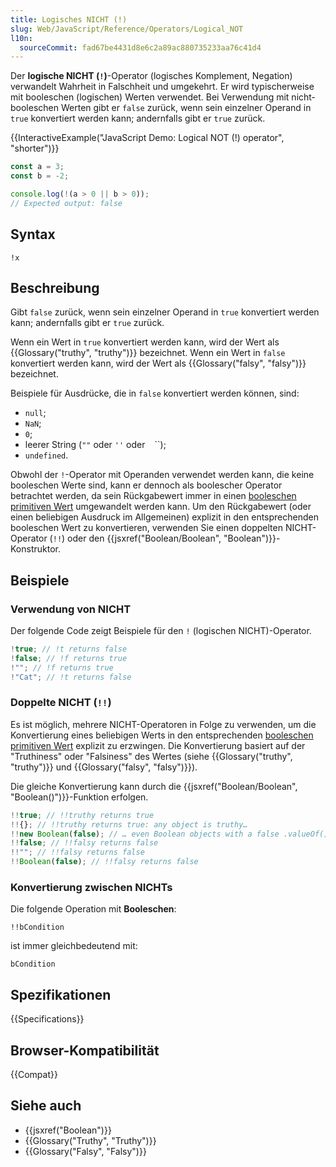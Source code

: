 ```yaml
---
title: Logisches NICHT (!)
slug: Web/JavaScript/Reference/Operators/Logical_NOT
l10n:
  sourceCommit: fad67be4431d8e6c2a89ac880735233aa76c41d4
---
```


Der **logische NICHT (`!`)**-Operator (logisches Komplement, Negation) verwandelt Wahrheit in Falschheit und umgekehrt. Er wird typischerweise mit booleschen (logischen) Werten verwendet. Bei Verwendung mit nicht-booleschen Werten gibt er `false` zurück, wenn sein einzelner Operand in `true` konvertiert werden kann; andernfalls gibt er `true` zurück.

{{InteractiveExample("JavaScript Demo: Logical NOT (!) operator", "shorter")}}

```js interactive-example
const a = 3;
const b = -2;

console.log(!(a > 0 || b > 0));
// Expected output: false
```

## Syntax

```js-nolint
!x
```

## Beschreibung

Gibt `false` zurück, wenn sein einzelner Operand in `true` konvertiert werden kann; andernfalls gibt er `true` zurück.

Wenn ein Wert in `true` konvertiert werden kann, wird der Wert als {{Glossary("truthy", "truthy")}} bezeichnet. Wenn ein Wert in `false` konvertiert werden kann, wird der Wert als {{Glossary("falsy", "falsy")}} bezeichnet.

Beispiele für Ausdrücke, die in `false` konvertiert werden können, sind:

- `null`;
- `NaN`;
- `0`;
- leerer String (`""` oder `''` oder ` ` ``);
- `undefined`.

Obwohl der `!`-Operator mit Operanden verwendet werden kann, die keine booleschen Werte sind, kann er dennoch als boolescher Operator betrachtet werden, da sein Rückgabewert immer in einen [booleschen primitiven Wert](/de/docs/Web/JavaScript/Guide/Data_structures#boolean_type) umgewandelt werden kann. Um den Rückgabewert (oder einen beliebigen Ausdruck im Allgemeinen) explizit in den entsprechenden booleschen Wert zu konvertieren, verwenden Sie einen doppelten NICHT-Operator (`!!`) oder den {{jsxref("Boolean/Boolean", "Boolean")}}-Konstruktor.

## Beispiele

### Verwendung von NICHT

Der folgende Code zeigt Beispiele für den `!` (logischen NICHT)-Operator.

```js
!true; // !t returns false
!false; // !f returns true
!""; // !f returns true
!"Cat"; // !t returns false
```

### Doppelte NICHT (`!!`)

Es ist möglich, mehrere NICHT-Operatoren in Folge zu verwenden, um die Konvertierung eines beliebigen Werts in den entsprechenden [booleschen primitiven Wert](/de/docs/Web/JavaScript/Guide/Data_structures#boolean_type) explizit zu erzwingen. Die Konvertierung basiert auf der "Truthiness" oder "Falsiness" des Wertes (siehe {{Glossary("truthy", "truthy")}} und {{Glossary("falsy", "falsy")}}).

Die gleiche Konvertierung kann durch die {{jsxref("Boolean/Boolean", "Boolean()")}}-Funktion erfolgen.

```js
!!true; // !!truthy returns true
!!{}; // !!truthy returns true: any object is truthy…
!!new Boolean(false); // … even Boolean objects with a false .valueOf()!
!!false; // !!falsy returns false
!!""; // !!falsy returns false
!!Boolean(false); // !!falsy returns false
```

### Konvertierung zwischen NICHTs

Die folgende Operation mit **Booleschen**:

```js-nolint
!!bCondition
```

ist immer gleichbedeutend mit:

```js-nolint
bCondition
```

## Spezifikationen

{{Specifications}}

## Browser-Kompatibilität

{{Compat}}

## Siehe auch

- {{jsxref("Boolean")}}
- {{Glossary("Truthy", "Truthy")}}
- {{Glossary("Falsy", "Falsy")}}
